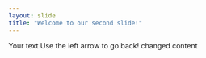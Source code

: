 ```yaml
---
layout: slide
title: "Welcome to our second slide!"
---
```

Your text
Use the left arrow to go back!
changed content
